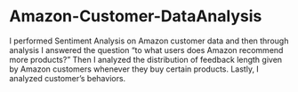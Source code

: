 # Amazon-Customer-DataAnalysis
I performed Sentiment Analysis on Amazon customer data and then through analysis I answered the question “to what users does Amazon recommend more products?”
Then I analyzed the distribution of feedback length given by Amazon customers whenever they buy certain products. Lastly, I analyzed customer’s behaviors. 
